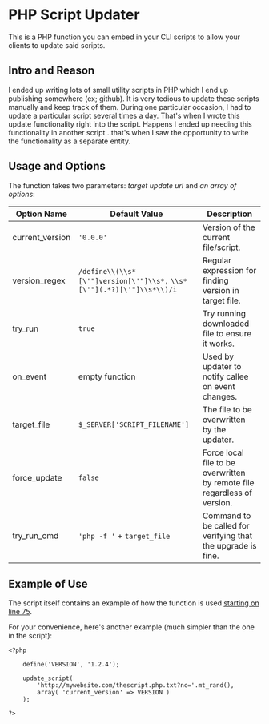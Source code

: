 PHP Script Updater
==================

This is a PHP function you can embed in your CLI scripts to allow your clients to update said scripts.

Intro and Reason
----------------

I ended up writing lots of small utility scripts in PHP which I end up publishing somewhere (ex; github).
It is very tedious to update these scripts manually and keep track of them. During one particular occasion, I had to update a particular script several times a day.
That's when I wrote this update functionality right into the script. Happens I ended up needing this functionality in another script...that's when I saw the opportunity to write the functionality as a separate entity.

Usage and Options
-----------------

The function takes two parameters: *target update url* and *an array of options*:

| Option Name      | Default Value                                                                   | Description                                                               |
|------------------|---------------------------------------------------------------------------------|---------------------------------------------------------------------------|
| current_version  | `'0.0.0'`                                                                       | Version of the current file/script.                                       |
| version_regex    | `/define\\(\\s*[\'"]version[\'"]\\s*,` `\\s*[\'"](.*?)[\'"]\\s*\\)/i`           | Regular expression for finding version in target file.                    |
| try_run          | `true`                                                                          | Try running downloaded file to ensure it works.                           |
| on_event         | empty function                                                                  | Used by updater to notify callee on event changes.                        |
| target_file      | `$_SERVER['SCRIPT_FILENAME']`                                                   | The file to be overwritten by the updater.                                |
| force_update     | `false`                                                                         | Force local file to be overwritten by remote file regardless of version.  |
| try_run_cmd      | `'php -f '` + `target_file`                                                     | Command to be called for verifying that the upgrade is fine.              |

Example of Use
--------------

The script itself contains an example of how the function is used [starting on line 75](https://github.com/uuf6429/php-script-updater/blob/master/update_script.php#L75).

For your convenience, here's another example (much simpler than the one in the script):

	<?php

		define('VERSION', '1.2.4');

		update_script(
			'http://mywebsite.com/thescript.php.txt?nc='.mt_rand(),
			array( 'current_version' => VERSION )
		);

	?>